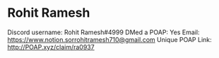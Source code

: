 # Rohit Ramesh

Discord username: Rohit Ramesh#4999
DMed a POAP: Yes
Email: https://www.notion.sorrohitramesh710@gmail.com
Unique POAP Link: http://POAP.xyz/claim/ra0937
